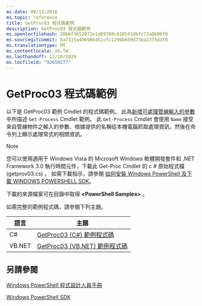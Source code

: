 ```yaml
---
ms.date: 09/13/2016
ms.topic: reference
title: GetProc03 程式碼範例
description: GetProc03 程式碼範例
ms.openlocfilehash: 2866f3652072e1d89780c818543dbfc72a0606f0
ms.sourcegitcommit: ba7315a496986451cfc1296b659d73ea2373d3f0
ms.translationtype: MT
ms.contentlocale: zh-TW
ms.lasthandoff: 12/10/2020
ms.locfileid: "92659277"
---
```

# <a name="getproc03-code-samples"></a>GetProc03 程式碼範例

以下是 GetProc03 範例 Cmdlet 的程式碼範例。 此為[新增可處理管線輸入的參數](../cmdlet/adding-parameters-that-process-pipeline-input.md)中所描述 `Get-Process` Cmdlet 範例。 此 `Get-Process` Cmdlet 會使用 `Name` 接受來自管線物件之輸入的參數、根據提供的名稱從本機電腦抓取處理資訊，然後在命令列上顯示處理常式的相關資訊。

> [!NOTE]
> 您可以使用適用于 Windows Vista 的 Microsoft Windows 軟體開發套件和 .NET Framework 3.0 執行時間元件，下載此 Get-Proc Cmdlet 的 c # 原始程式檔 (getprov03.cs) 。 如需下載指示，請參閱 [如何安裝 Windows PowerShell 及下載 WINDOWS POWERSHELL SDK](/powershell/scripting/developer/installing-the-windows-powershell-sdk)。
>
> 下載的來源檔案可在目錄中取得 **\<PowerShell Samples>** 。

如需完整的範例程式碼，請參閱下列主題。

|語言|主題|
|--------------|-----------|
|C#|[GetProc03 (C#) 範例程式碼](./getproc03-csharp-sample-code.md)|
|VB.NET|[GetProc03 (VB.NET) 範例程式碼](./getproc03-vb-net-sample-code.md)|

## <a name="see-also"></a>另請參閱

[Windows PowerShell 程式設計人員手冊](./windows-powershell-programmer-s-guide.md)

[Windows PowerShell SDK](../windows-powershell-reference.md)
